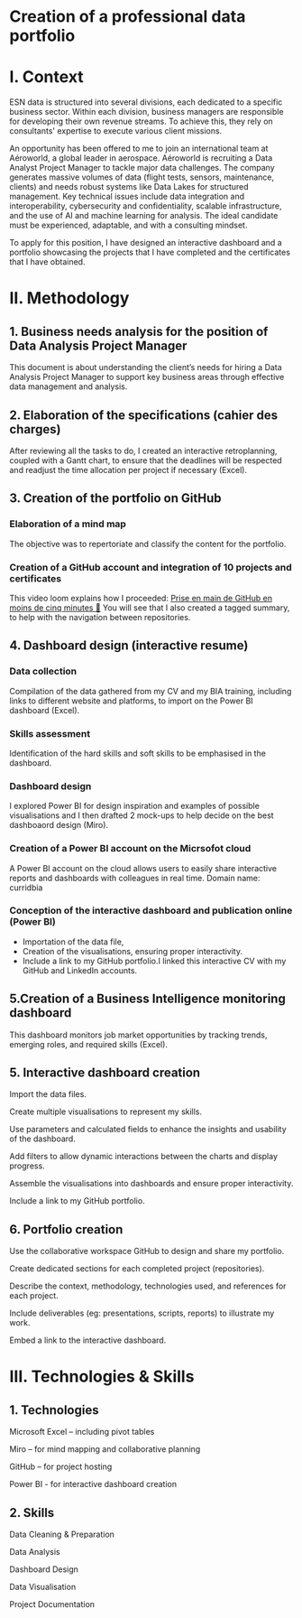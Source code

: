 # Creation of a professional data portfolio
# I. Context
ESN data is structured into several divisions, each dedicated to a specific business sector. Within each division, business managers are responsible for developing their own revenue streams. To achieve this, they rely on consultants' expertise to execute various client missions. 

An opportunity has been offered to me to join an international team at Aéroworld, a global leader in aerospace. Aéroworld is recruiting a Data Analyst Project Manager to tackle major data challenges. The company generates massive volumes of data (flight tests, sensors, maintenance, clients) and needs robust systems like Data Lakes for structured management. Key technical issues include data integration and interoperability, cybersecurity and confidentiality, scalable infrastructure, and the use of AI and machine learning for analysis. The ideal candidate must be experienced, adaptable, and with a consulting mindset. 

To apply for this position, I have designed an interactive dashboard and a portfolio showcasing the projects that I have completed and the certificates that I have obtained.

# II. Methodology
## 1. Business needs analysis for the position of Data Analysis Project Manager
This document is about understanding the client’s needs for hiring a Data Analysis Project Manager to support key business areas through effective data management and analysis.

## 2. Elaboration of the specifications (cahier des charges)
After reviewing all the tasks to do, I created an interactive retroplanning, coupled with a Gantt chart, to ensure that the deadlines will be respected and readjust the time allocation per project if necessary (Excel).

## 3. Creation of the portfolio on GitHub
### Elaboration of a mind map
The objective was to repertoriate and classify the content for the portfolio.

### Creation of a GitHub account and integration of 10 projects and certificates
This video loom explains how I proceeded: [Prise en main de GitHub en moins de cinq minutes 🚀](https://www.loom.com/share/3a83e6e1df784d1b873ece2888f6b9e2?sid=431a6245-8fcc-4a88-984b-f85eb9055274)
You will see that I also created a tagged summary, to help with the navigation between repositories.

## 4. Dashboard design (interactive resume)

### Data collection
Compilation of the data gathered from my CV and my BIA training, including links to different website and platforms, to import on the Power BI dashboard (Excel).

### Skills assessment
Identification of the hard skills and soft skills to be emphasised in the dashboard.

### Dashboard design
I explored Power BI for design inspiration and examples of possible visualisations and I then drafted 2 mock-ups to help decide on the best dashboaord design (Miro).

### Creation of a Power BI account on the Micrsofot cloud
A Power BI account on the cloud allows users to easily share interactive reports and dashboards with colleagues in real time.
Domain name: curridbia

### Conception of the interactive dashboard and publication online (Power BI)
- Importation of the data file,
- Creation of the visualisations, ensuring proper interactivity.
- Include a link to my GitHub portfolio.I linked this interactive CV with my GitHub and LinkedIn accounts.

## 5.Creation of a Business Intelligence monitoring dashboard
This dashboard monitors job market opportunities by tracking trends, emerging roles, and required skills (Excel).

## 5. Interactive dashboard creation
Import the data files.

Create multiple visualisations to represent my skills.

Use parameters and calculated fields to enhance the insights and usability of the dashboard.

Add filters to allow dynamic interactions between the charts and display progress.

Assemble the visualisations into dashboards and ensure proper interactivity.

Include a link to my GitHub portfolio.

## 6. Portfolio creation
Use the collaborative workspace GitHub to design and share my portfolio.

Create dedicated sections for each completed project (repositories).

Describe the context, methodology, technologies used, and references for each project.

Include deliverables (eg: presentations, scripts, reports) to illustrate my work.

Embed a link to the interactive dashboard.

# III. Technologies & Skills
## 1. Technologies
Microsoft Excel – including pivot tables

Miro – for mind mapping and collaborative planning

GitHub – for project hosting

Power BI - for interactive dashboard creation

## 2. Skills
Data Cleaning & Preparation

Data Analysis

Dashboard Design

Data Visualisation

Project Documentation
